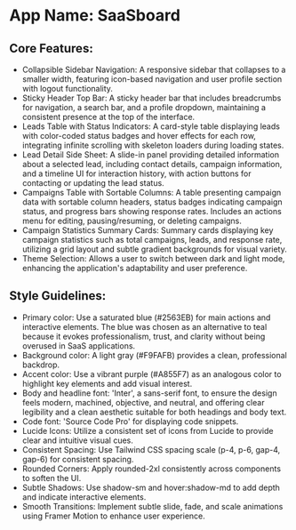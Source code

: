 # **App Name**: SaaSboard

## Core Features:

- Collapsible Sidebar Navigation: A responsive sidebar that collapses to a smaller width, featuring icon-based navigation and user profile section with logout functionality.
- Sticky Header Top Bar: A sticky header bar that includes breadcrumbs for navigation, a search bar, and a profile dropdown, maintaining a consistent presence at the top of the interface.
- Leads Table with Status Indicators: A card-style table displaying leads with color-coded status badges and hover effects for each row, integrating infinite scrolling with skeleton loaders during loading states.
- Lead Detail Side Sheet: A slide-in panel providing detailed information about a selected lead, including contact details, campaign information, and a timeline UI for interaction history, with action buttons for contacting or updating the lead status.
- Campaigns Table with Sortable Columns: A table presenting campaign data with sortable column headers, status badges indicating campaign status, and progress bars showing response rates. Includes an actions menu for editing, pausing/resuming, or deleting campaigns.
- Campaign Statistics Summary Cards: Summary cards displaying key campaign statistics such as total campaigns, leads, and response rate, utilizing a grid layout and subtle gradient backgrounds for visual variety.
- Theme Selection: Allows a user to switch between dark and light mode, enhancing the application's adaptability and user preference. 

## Style Guidelines:

- Primary color: Use a saturated blue (#2563EB) for main actions and interactive elements. The blue was chosen as an alternative to teal because it evokes professionalism, trust, and clarity without being overused in SaaS applications.
- Background color: A light gray (#F9FAFB) provides a clean, professional backdrop.
- Accent color: Use a vibrant purple (#A855F7) as an analogous color to highlight key elements and add visual interest.
- Body and headline font: 'Inter', a sans-serif font, to ensure the design feels modern, machined, objective, and neutral, and offering clear legibility and a clean aesthetic suitable for both headings and body text.
- Code font: 'Source Code Pro' for displaying code snippets.
- Lucide Icons: Utilize a consistent set of icons from Lucide to provide clear and intuitive visual cues.
- Consistent Spacing: Use Tailwind CSS spacing scale (p-4, p-6, gap-4, gap-6) for consistent spacing.
- Rounded Corners: Apply rounded-2xl consistently across components to soften the UI.
- Subtle Shadows: Use shadow-sm and hover:shadow-md to add depth and indicate interactive elements.
- Smooth Transitions: Implement subtle slide, fade, and scale animations using Framer Motion to enhance user experience.